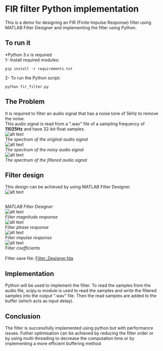 # FIR filter Python implementation

This is a demo for designing an FIR (Finite Impulse Response) filter using MATLAB Filter Designer and implementing the filter using Python.

## To run it
\*Python 3.x is required
<br>
1- Install required modules:
<br>
```
pip install -r requirements.txt
```

2- To run the Python script:
<br>
```
python fir_filter.py
```

## The Problem
It is required to filter an audio signal that has a noise tone of 5kHz to remove the noise.
<br>
This audio signal is read from a ".wav" file of a sampling frequency of **11025Hz** and have 32-bit float samples.
<br>
![alt text](./Screenshots/original.png "The spectrum of the original audio signal")
<br>*The spectrum of the original audio signal*
<br>
![alt text](./Screenshots/with_noise.png "The spectrum of the noisy audio signal")
<br>*The spectrum of the noisy audio signal*
<br>
![alt text](./Screenshots/filtered.png "The spectrum of the filtered audio signal")
<br>*The spectrum of the filtered audio signal*

## Filter design

This design can be achieved by using MATLAB Filter Designer.
<br>
![alt text](./Screenshots/mlab_filter_design.png "MATLAB Filter Designer")

<!-- <img src="./Screenshots/mlab_filter_design.png" alt="MATLAB Filter Designer" width="960"/> -->
<br>*MATLAB Filter Designer*
<br>
![alt text](./Screenshots/mlab_mag_resp.png "Filter magnitude response")
<br>*Filter magnitude response*
<br>
![alt text](./Screenshots/mlab_phase_resp.png "Filter phase response")
<br>*Filter phase response*
<br>
![alt text](./Screenshots/mlab_impulse_resp.png "Filter impulse response")
<br>*Filter impulse response*
<br>
![alt text](./Screenshots/mlab_coeff.png "Filter coefficients")
<br>*Filter coefficients*
<br>
<br>
Filter save file: [Filter_Designer.fda](Filter_Designer.fda)


## Implementation

Python will be used to implement the filter. To read the samples from the audio file, scipy.io module is used to read the samples and write the filtered samples into the output ".wav" file.
Then the read samples are added to the buffer (which acts as input delay).


## Conclusion

The filter is successfully implemented using python but with performance issues.
Futher optimisation can be achieved by reducing the filter order or by using multi-threading to decrease the computation time or by implementing a more efficient buffering method.
